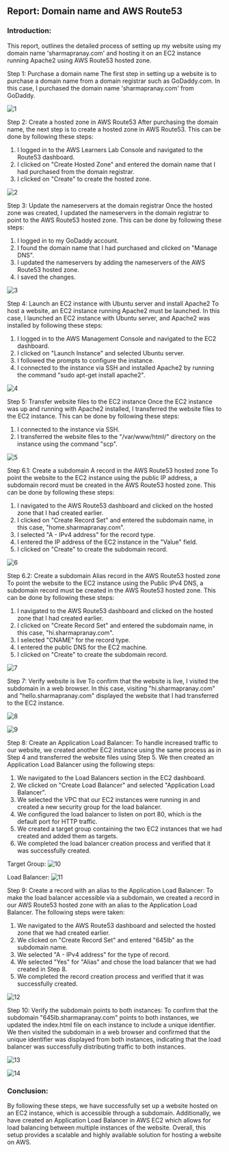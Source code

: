 ## Report: Domain name and AWS Route53

### Introduction: 
This report, outlines the detailed process of setting up my website using my domain name 'sharmapranay.com' and hosting it on an EC2 instance running Apache2 using AWS Route53 hosted zone.

Step 1: Purchase a domain name
The first step in setting up a website is to purchase a domain name from a domain registrar such as GoDaddy.com. In this case, I purchased the domain name 'sharmapranay.com' from GoDaddy.

![1](screenshots/Picture1.png)

Step 2: Create a hosted zone in AWS Route53
After purchasing the domain name, the next step is to create a hosted zone in AWS Route53. This can be done by following these steps:
1. I logged in to the AWS Learners Lab Console and navigated to the Route53 dashboard.
2. I clicked on "Create Hosted Zone" and entered the domain name that I had purchased from the domain registrar.
3. I clicked on "Create" to create the hosted zone.

![2](screenshots/Picture2.png)

Step 3: Update the nameservers at the domain registrar
Once the hosted zone was created, I updated the nameservers in the domain registrar to point to the AWS Route53 hosted zone. This can be done by following these steps:
1. I logged in to my GoDaddy account.
2. I found the domain name that I had purchased and clicked on "Manage DNS".
3. I updated the nameservers by adding the nameservers of the AWS Route53 hosted zone.
4. I saved the changes.

![3](screenshots/Picture3.png)

Step 4: Launch an EC2 instance with Ubuntu server and install Apache2
To host a website, an EC2 instance running Apache2 must be launched. In this case, I launched an EC2 instance with Ubuntu server, and Apache2 was installed by following these steps:
1. I logged in to the AWS Management Console and navigated to the EC2 dashboard.
2. I clicked on "Launch Instance" and selected Ubuntu server.
3. I followed the prompts to configure the instance.
4. I connected to the instance via SSH and installed Apache2 by running the command "sudo apt-get install apache2".

![4](screenshots/Picture4.png)

Step 5: Transfer website files to the EC2 instance
Once the EC2 instance was up and running with Apache2 installed, I transferred the website files to the EC2 instance. This can be done by following these steps:
1. I connected to the instance via SSH.
2. I transferred the website files to the "/var/www/html/" directory on the instance using the command "scp".

![5](screenshots/Picture5.png)

Step 6.1: Create a subdomain A record in the AWS Route53 hosted zone
To point the website to the EC2 instance using the public IP address, a subdomain record must be created in the AWS Route53 hosted zone. This can be done by following these steps:
1. I navigated to the AWS Route53 dashboard and clicked on the hosted zone that I had created earlier.
2. I clicked on "Create Record Set" and entered the subdomain name, in this case, "home.sharmapranay.com".
3. I selected "A - IPv4 address" for the record type.
4. I entered the IP address of the EC2 instance in the "Value" field.
5. I clicked on "Create" to create the subdomain record.

![6](screenshots/Picture6.png)

Step 6.2: Create a subdomain Alias record in the AWS Route53 hosted zone
To point the website to the EC2 instance using the Public IPv4 DNS, a subdomain record must be created in the AWS Route53 hosted zone. This can be done by following these steps:
1. I navigated to the AWS Route53 dashboard and clicked on the hosted zone that I had created earlier.
2. I clicked on "Create Record Set" and entered the subdomain name, in this case, "hi.sharmapranay.com".
3. I selected "CNAME" for the record type.
4. I entered the public DNS for the EC2 machine.
5. I clicked on "Create" to create the subdomain record.

![7](screenshots/Picture7.png)

Step 7: Verify website is live
To confirm that the website is live, I visited the subdomain in a web browser. In this case, visiting "hi.sharmapranay.com" and "hello.sharmapranay.com" displayed the website that I had transferred to the EC2 instance.

![8](screenshots/Picture8.png)

![9](screenshots/Picture9.png)

Step 8: Create an Application Load Balancer:
To handle increased traffic to our website, we created another EC2 instance using the same process as in Step 4 and transferred the website files using Step 5. We then created an Application Load Balancer using the following steps:
1. We navigated to the Load Balancers section in the EC2 dashboard.
2. We clicked on "Create Load Balancer" and selected "Application Load Balancer".
3. We selected the VPC that our EC2 instances were running in and created a new security group for the load balancer.
4. We configured the load balancer to listen on port 80, which is the default port for HTTP traffic.
5. We created a target group containing the two EC2 instances that we had created and added them as targets.
6. We completed the load balancer creation process and verified that it was successfully created.

Target Group:
![10](screenshots/Picture10.png)

Load Balancer:
![11](screenshots/Picture11.png)

Step 9: Create a record with an alias to the Application Load Balancer:
To make the load balancer accessible via a subdomain, we created a record in our AWS Route53 hosted zone with an alias to the Application Load Balancer. The following steps were taken:
1. We navigated to the AWS Route53 dashboard and selected the hosted zone that we had created earlier.
2. We clicked on "Create Record Set" and entered "645lb" as the subdomain name.
3. We selected "A - IPv4 address" for the type of record.
4. We selected "Yes" for "Alias" and chose the load balancer that we had created in Step 8.
5. We completed the record creation process and verified that it was successfully created.

![12](screenshots/Picture12.png)

Step 10: Verify the subdomain points to both instances:
To confirm that the subdomain "645lb.sharmapranay.com" points to both instances, we updated the index.html file on each instance to include a unique identifier. We then visited the subdomain in a web browser and confirmed that the unique identifier was displayed from both instances, indicating that the load balancer was successfully distributing traffic to both instances.

![13](screenshots/Picture13.png)

![14](screenshots/Picture14.png)

### Conclusion:
By following these steps, we have successfully set up a website hosted on an EC2 instance, which is accessible through a subdomain. Additionally, we have created an Application Load Balancer in AWS EC2 which allows for load balancing between multiple instances of the website. Overall, this setup provides a scalable and highly available solution for hosting a website on AWS.